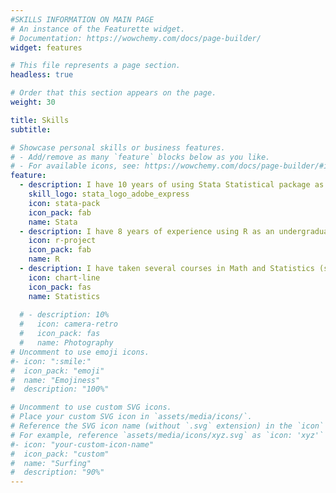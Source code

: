 ```yaml
---
#SKILLS INFORMATION ON MAIN PAGE
# An instance of the Featurette widget.
# Documentation: https://wowchemy.com/docs/page-builder/
widget: features

# This file represents a page section.
headless: true

# Order that this section appears on the page.
weight: 30

title: Skills
subtitle:

# Showcase personal skills or business features.
# - Add/remove as many `feature` blocks below as you like.
# - For available icons, see: https://wowchemy.com/docs/page-builder/#icons
feature:
  - description: I have 10 years of using Stata Statistical package as an undergraduate and graduate student in Economics at the UM.
    skill_logo: stata_logo_adobe_express
    icon: stata-pack
    icon_pack: fab 
    name: Stata
  - description: I have 8 years of experience using R as an undergraduate and graduate student at the UM.
    icon: r-project
    icon_pack: fab
    name: R
  - description: I have taken several courses in Math and Statistics (see Resume and projects).
    icon: chart-line
    icon_pack: fas
    name: Statistics
  
  # - description: 10%
  #   icon: camera-retro
  #   icon_pack: fas
  #   name: Photography
# Uncomment to use emoji icons.
#- icon: ":smile:"
#  icon_pack: "emoji"
#  name: "Emojiness"
#  description: "100%"

# Uncomment to use custom SVG icons.
# Place your custom SVG icon in `assets/media/icons/`.
# Reference the SVG icon name (without `.svg` extension) in the `icon` field.
# For example, reference `assets/media/icons/xyz.svg` as `icon: 'xyz'`
#- icon: "your-custom-icon-name"
#  icon_pack: "custom"
#  name: "Surfing"
#  description: "90%"
---
```

